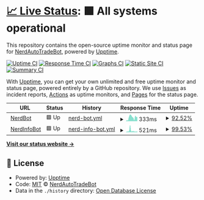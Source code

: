 # [📈 Live Status](https://status.nerdbot.xyz): <!--live status--> **🟩 All systems operational**

This repository contains the open-source uptime monitor and status page for [NerdAutoTradeBot](https://status.nerdbot.xyz), powered by [Upptime](https://github.com/upptime/upptime).

[![Uptime CI](https://github.com/NerdAutoTradeBot/upptime/workflows/Uptime%20CI/badge.svg)](https://github.com/NerdAutoTradeBot/upptime/actions?query=workflow%3A%22Uptime+CI%22)
[![Response Time CI](https://github.com/NerdAutoTradeBot/upptime/workflows/Response%20Time%20CI/badge.svg)](https://github.com/NerdAutoTradeBot/upptime/actions?query=workflow%3A%22Response+Time+CI%22)
[![Graphs CI](https://github.com/NerdAutoTradeBot/upptime/workflows/Graphs%20CI/badge.svg)](https://github.com/NerdAutoTradeBot/upptime/actions?query=workflow%3A%22Graphs+CI%22)
[![Static Site CI](https://github.com/NerdAutoTradeBot/upptime/workflows/Static%20Site%20CI/badge.svg)](https://github.com/NerdAutoTradeBot/upptime/actions?query=workflow%3A%22Static+Site+CI%22)
[![Summary CI](https://github.com/NerdAutoTradeBot/upptime/workflows/Summary%20CI/badge.svg)](https://github.com/NerdAutoTradeBot/upptime/actions?query=workflow%3A%22Summary+CI%22)

With [Upptime](https://upptime.js.org), you can get your own unlimited and free uptime monitor and status page, powered entirely by a GitHub repository. We use [Issues](https://github.com/NerdAutoTradeBot/upptime/issues) as incident reports, [Actions](https://github.com/NerdAutoTradeBot/upptime/actions) as uptime monitors, and [Pages](https://status.nerdbot.xyz) for the status page.

<!--start: status pages-->
<!-- This summary is generated by Upptime (https://github.com/upptime/upptime) -->
<!-- Do not edit this manually, your changes will be overwritten -->
<!-- prettier-ignore -->
| URL | Status | History | Response Time | Uptime |
| --- | ------ | ------- | ------------- | ------ |
| <img alt="" src="https://icons.duckduckgo.com/ip3/nerdbot.xyz.ico" height="13"> [NerdBot](https://nerdbot.xyz/health) | 🟩 Up | [nerd-bot.yml](https://github.com/NerdAutoTradeBot/upptime/commits/HEAD/history/nerd-bot.yml) | <details><summary><img alt="Response time graph" src="./graphs/nerd-bot/response-time-week.png" height="20"> 333ms</summary><br><a href="https://status.nerdbot.xyz/history/nerd-bot"><img alt="Response time 908" src="https://img.shields.io/endpoint?url=https%3A%2F%2Fraw.githubusercontent.com%2FNerdAutoTradeBot%2Fupptime%2FHEAD%2Fapi%2Fnerd-bot%2Fresponse-time.json"></a><br><a href="https://status.nerdbot.xyz/history/nerd-bot"><img alt="24-hour response time 333" src="https://img.shields.io/endpoint?url=https%3A%2F%2Fraw.githubusercontent.com%2FNerdAutoTradeBot%2Fupptime%2FHEAD%2Fapi%2Fnerd-bot%2Fresponse-time-day.json"></a><br><a href="https://status.nerdbot.xyz/history/nerd-bot"><img alt="7-day response time 333" src="https://img.shields.io/endpoint?url=https%3A%2F%2Fraw.githubusercontent.com%2FNerdAutoTradeBot%2Fupptime%2FHEAD%2Fapi%2Fnerd-bot%2Fresponse-time-week.json"></a><br><a href="https://status.nerdbot.xyz/history/nerd-bot"><img alt="30-day response time 387" src="https://img.shields.io/endpoint?url=https%3A%2F%2Fraw.githubusercontent.com%2FNerdAutoTradeBot%2Fupptime%2FHEAD%2Fapi%2Fnerd-bot%2Fresponse-time-month.json"></a><br><a href="https://status.nerdbot.xyz/history/nerd-bot"><img alt="1-year response time 908" src="https://img.shields.io/endpoint?url=https%3A%2F%2Fraw.githubusercontent.com%2FNerdAutoTradeBot%2Fupptime%2FHEAD%2Fapi%2Fnerd-bot%2Fresponse-time-year.json"></a></details> | <details><summary><a href="https://status.nerdbot.xyz/history/nerd-bot">92.52%</a></summary><a href="https://status.nerdbot.xyz/history/nerd-bot"><img alt="All-time uptime 98.03%" src="https://img.shields.io/endpoint?url=https%3A%2F%2Fraw.githubusercontent.com%2FNerdAutoTradeBot%2Fupptime%2FHEAD%2Fapi%2Fnerd-bot%2Fuptime.json"></a><br><a href="https://status.nerdbot.xyz/history/nerd-bot"><img alt="24-hour uptime 99.48%" src="https://img.shields.io/endpoint?url=https%3A%2F%2Fraw.githubusercontent.com%2FNerdAutoTradeBot%2Fupptime%2FHEAD%2Fapi%2Fnerd-bot%2Fuptime-day.json"></a><br><a href="https://status.nerdbot.xyz/history/nerd-bot"><img alt="7-day uptime 92.52%" src="https://img.shields.io/endpoint?url=https%3A%2F%2Fraw.githubusercontent.com%2FNerdAutoTradeBot%2Fupptime%2FHEAD%2Fapi%2Fnerd-bot%2Fuptime-week.json"></a><br><a href="https://status.nerdbot.xyz/history/nerd-bot"><img alt="30-day uptime 89.14%" src="https://img.shields.io/endpoint?url=https%3A%2F%2Fraw.githubusercontent.com%2FNerdAutoTradeBot%2Fupptime%2FHEAD%2Fapi%2Fnerd-bot%2Fuptime-month.json"></a><br><a href="https://status.nerdbot.xyz/history/nerd-bot"><img alt="1-year uptime 98.03%" src="https://img.shields.io/endpoint?url=https%3A%2F%2Fraw.githubusercontent.com%2FNerdAutoTradeBot%2Fupptime%2FHEAD%2Fapi%2Fnerd-bot%2Fuptime-year.json"></a></details>
| <img alt="" src="https://icons.duckduckgo.com/ip3/nerd-info-bot.nerdbot.xyz.ico" height="13"> [NerdInfoBot](https://nerd-info-bot.nerdbot.xyz/health) | 🟩 Up | [nerd-info-bot.yml](https://github.com/NerdAutoTradeBot/upptime/commits/HEAD/history/nerd-info-bot.yml) | <details><summary><img alt="Response time graph" src="./graphs/nerd-info-bot/response-time-week.png" height="20"> 521ms</summary><br><a href="https://status.nerdbot.xyz/history/nerd-info-bot"><img alt="Response time 596" src="https://img.shields.io/endpoint?url=https%3A%2F%2Fraw.githubusercontent.com%2FNerdAutoTradeBot%2Fupptime%2FHEAD%2Fapi%2Fnerd-info-bot%2Fresponse-time.json"></a><br><a href="https://status.nerdbot.xyz/history/nerd-info-bot"><img alt="24-hour response time 356" src="https://img.shields.io/endpoint?url=https%3A%2F%2Fraw.githubusercontent.com%2FNerdAutoTradeBot%2Fupptime%2FHEAD%2Fapi%2Fnerd-info-bot%2Fresponse-time-day.json"></a><br><a href="https://status.nerdbot.xyz/history/nerd-info-bot"><img alt="7-day response time 521" src="https://img.shields.io/endpoint?url=https%3A%2F%2Fraw.githubusercontent.com%2FNerdAutoTradeBot%2Fupptime%2FHEAD%2Fapi%2Fnerd-info-bot%2Fresponse-time-week.json"></a><br><a href="https://status.nerdbot.xyz/history/nerd-info-bot"><img alt="30-day response time 366" src="https://img.shields.io/endpoint?url=https%3A%2F%2Fraw.githubusercontent.com%2FNerdAutoTradeBot%2Fupptime%2FHEAD%2Fapi%2Fnerd-info-bot%2Fresponse-time-month.json"></a><br><a href="https://status.nerdbot.xyz/history/nerd-info-bot"><img alt="1-year response time 596" src="https://img.shields.io/endpoint?url=https%3A%2F%2Fraw.githubusercontent.com%2FNerdAutoTradeBot%2Fupptime%2FHEAD%2Fapi%2Fnerd-info-bot%2Fresponse-time-year.json"></a></details> | <details><summary><a href="https://status.nerdbot.xyz/history/nerd-info-bot">99.53%</a></summary><a href="https://status.nerdbot.xyz/history/nerd-info-bot"><img alt="All-time uptime 98.56%" src="https://img.shields.io/endpoint?url=https%3A%2F%2Fraw.githubusercontent.com%2FNerdAutoTradeBot%2Fupptime%2FHEAD%2Fapi%2Fnerd-info-bot%2Fuptime.json"></a><br><a href="https://status.nerdbot.xyz/history/nerd-info-bot"><img alt="24-hour uptime 100.00%" src="https://img.shields.io/endpoint?url=https%3A%2F%2Fraw.githubusercontent.com%2FNerdAutoTradeBot%2Fupptime%2FHEAD%2Fapi%2Fnerd-info-bot%2Fuptime-day.json"></a><br><a href="https://status.nerdbot.xyz/history/nerd-info-bot"><img alt="7-day uptime 99.53%" src="https://img.shields.io/endpoint?url=https%3A%2F%2Fraw.githubusercontent.com%2FNerdAutoTradeBot%2Fupptime%2FHEAD%2Fapi%2Fnerd-info-bot%2Fuptime-week.json"></a><br><a href="https://status.nerdbot.xyz/history/nerd-info-bot"><img alt="30-day uptime 90.95%" src="https://img.shields.io/endpoint?url=https%3A%2F%2Fraw.githubusercontent.com%2FNerdAutoTradeBot%2Fupptime%2FHEAD%2Fapi%2Fnerd-info-bot%2Fuptime-month.json"></a><br><a href="https://status.nerdbot.xyz/history/nerd-info-bot"><img alt="1-year uptime 98.56%" src="https://img.shields.io/endpoint?url=https%3A%2F%2Fraw.githubusercontent.com%2FNerdAutoTradeBot%2Fupptime%2FHEAD%2Fapi%2Fnerd-info-bot%2Fuptime-year.json"></a></details>

<!--end: status pages-->

[**Visit our status website →**](https://status.nerdbot.xyz)

## 📄 License

- Powered by: [Upptime](https://github.com/upptime/upptime)
- Code: [MIT](./LICENSE) © [NerdAutoTradeBot](https://status.nerdbot.xyz)
- Data in the `./history` directory: [Open Database License](https://opendatacommons.org/licenses/odbl/1-0/)
